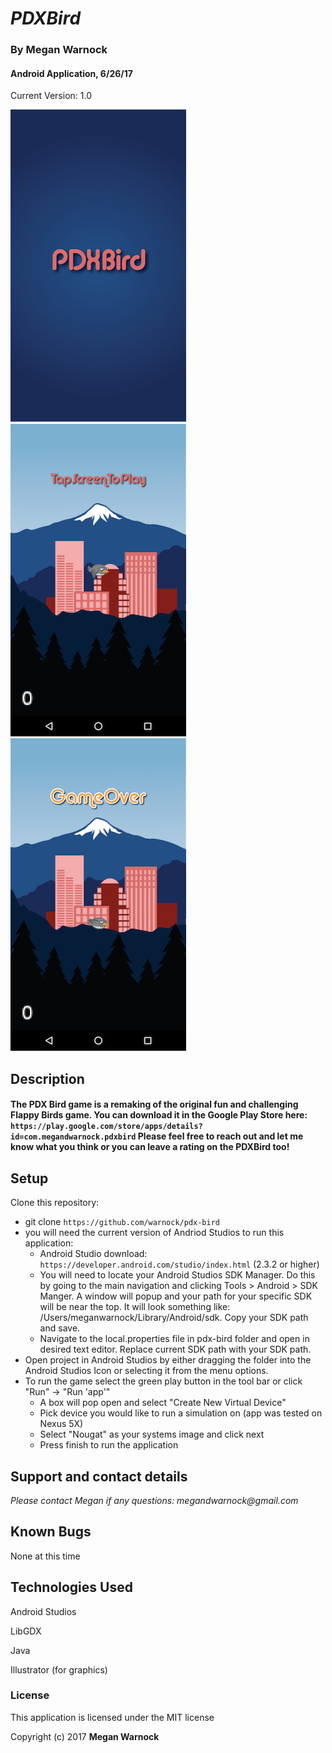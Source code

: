 # _PDXBird_

### By Megan Warnock
#### Android Application, 6/26/17
Current Version: 1.0

![PDXBird: Splash Page](/Android/res/raw/splash.png?raw=true "PDXBird - Splash Activity")
![PDXBird: Start Game](/Android/res/raw/start.png?raw=true "PDXBird - Start Game")
![PDXBird:  Game Over](/Android/res/raw/stop.png?raw=true "PDXBird - Game Over")

## Description

#### The PDX Bird game is a remaking of the original fun and challenging Flappy Birds game. You can download it in the Google Play Store here: `https://play.google.com/store/apps/details?id=com.megandwarnock.pdxbird` Please feel free to reach out and let me know what you think or you can leave a rating on the PDXBird too!

## Setup

Clone this repository:
* git clone `https://github.com/warnock/pdx-bird`
* you will need the current version of Andriod Studios to run this application:
   * Android Studio download: `https://developer.android.com/studio/index.html` (2.3.2 or higher)
   * You will need to locate your Android Studios SDK Manager. Do this by going to the main navigation and clicking Tools > Android > SDK Manger. A window will popup and your path for your specific SDK will be near the top. It will look something like: /Users/meganwarnock/Library/Android/sdk. Copy your SDK path and save.
   * Navigate to the local.properties file in pdx-bird folder and open in desired text editor. Replace current SDK path with your SDK path.
* Open project in Android Studios by either dragging the folder into the Android Studios Icon or selecting it from the menu options.
* To run the game select the green play button in the tool bar or click "Run" -> "Run 'app'"
    * A box will pop open and select "Create New Virtual Device"
    * Pick device you would like to run a simulation on (app was tested on Nexus 5X)
    * Select "Nougat" as your systems image and click next
    * Press finish to run the application


## Support and contact details

_Please contact Megan if any questions: megandwarnock@gmail.com_

## Known Bugs
None at this time


## Technologies Used

Android Studios

LibGDX

Java

Illustrator (for graphics)

### License

This application is licensed under the MIT license

Copyright (c) 2017 **Megan Warnock**
